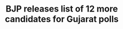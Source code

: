 ---
direct_url: https://www.hindustantimes.com//elections/gujarat-assembly-election/gujarat-elections-bjp-releases-list-of-12-more-candidates-fields-alpesh-thakor-from-gandhinagar-south-101668446165494.html
layout: post
title: BJP releases list of 12 more candidates for Gujarat polls
tags: []
---